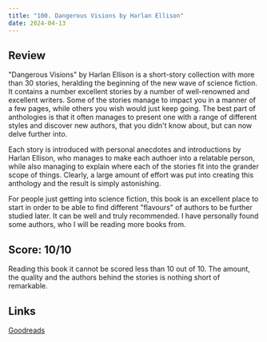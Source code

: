 ```yaml
---
title: "100. Dangerous Visions by Harlan Ellison"
date: 2024-04-13
---
```

## Review
"Dangerous Visions" by Harlan Ellison is a short-story collection with more than 30 stories, heralding the beginning of the new wave of science fiction. It contains a number excellent stories by a number of well-renowned and excellent writers. Some of the stories manage to impact you in a manner of a few pages, while others you wish would just keep going. The best part of anthologies is that it often manages to present one with a range of different styles and discover new authors, that you didn't know about, but can now delve further into.

Each story is introduced with personal anecdotes and introductions by Harlan Ellison, who manages to make each authoer into a relatable person, while also managing to explain where each of the stories fit into the grander scope of things. Clearly, a large amount of effort was put into creating this anthology and the result is simply astonishing.

For people just getting into science fiction, this book is an excellent place to start in order to be able to find different "flavours" of authors to be further studied later. It can be well and truly recommended. I have personally found some authors, who I will be reading more books from.

## Score: 10/10
Reading this book it cannot be scored less than 10 out of 10. The amount, the quality and the authors behind the stories is nothing short of remarkable.
## Links
[Goodreads](https://www.goodreads.com/en/book/show/600349)